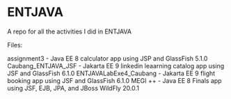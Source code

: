 # ENTJAVA
A repo for all the activities I did in ENTJAVA

Files:

assignment3 - Java EE 8 calculator app using JSP and GlassFish 5.1.0
Caubang_ENTJAVA_JSF - Jakarta EE 9 linkedin leaarning catalog app using JSF and GlassFish 6.1.0
ENTJAVALabExe4_Caubang - Jakarta EE 9 flight booking app using JSF and GlassFish 6.1.0
MEGI ++ - Java EE 8 Finals app using JSF, EJB, JPA, and JBoss WildFly 20.0.1
